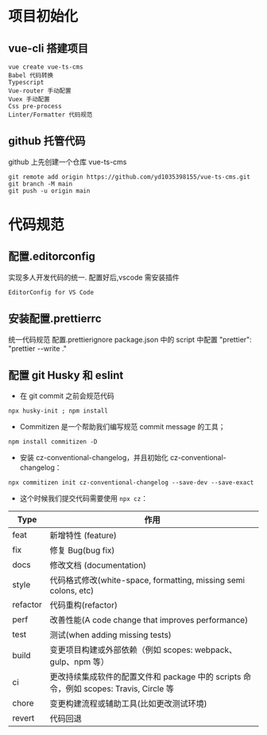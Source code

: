 # 项目初始化

## vue-cli 搭建项目

```shell
vue create vue-ts-cms
Babel 代码转换
Typescript
Vue-router 手动配置
Vuex 手动配置
Css pre-process
Linter/Formatter 代码规范
```

## github 托管代码

github 上先创建一个仓库 vue-ts-cms

```shell
git remote add origin https://github.com/yd1035398155/vue-ts-cms.git
git branch -M main
git push -u origin main
```

# 代码规范

## 配置.editorconfig

实现多人开发代码的统一.
配置好后,vscode 需安装插件

```
EditorConfig for VS Code
```

## 安装配置.prettierrc

统一代码规范
配置.prettierignore
package.json 中的 script 中配置
"prettier": "prettier --write ."

## 配置 git Husky 和 eslint

- 在 git commit 之前会规范代码

```shell
npx husky-init ; npm install
```

- Commitizen 是一个帮助我们编写规范 commit message 的工具；

```shell
npm install commitizen -D
```

- 安装 cz-conventional-changelog，并且初始化 cz-conventional-changelog：

```shell
npx commitizen init cz-conventional-changelog --save-dev --save-exact
```

- 这个时候我们提交代码需要使用 `npx cz`：

| Type     | 作用                                                                                   |
| -------- | -------------------------------------------------------------------------------------- |
| feat     | 新增特性 (feature)                                                                     |
| fix      | 修复 Bug(bug fix)                                                                      |
| docs     | 修改文档 (documentation)                                                               |
| style    | 代码格式修改(white-space, formatting, missing semi colons, etc)                        |
| refactor | 代码重构(refactor)                                                                     |
| perf     | 改善性能(A code change that improves performance)                                      |
| test     | 测试(when adding missing tests)                                                        |
| build    | 变更项目构建或外部依赖（例如 scopes: webpack、gulp、npm 等）                           |
| ci       | 更改持续集成软件的配置文件和 package 中的 scripts 命令，例如 scopes: Travis, Circle 等 |
| chore    | 变更构建流程或辅助工具(比如更改测试环境)                                               |
| revert   | 代码回退                                                                               |

